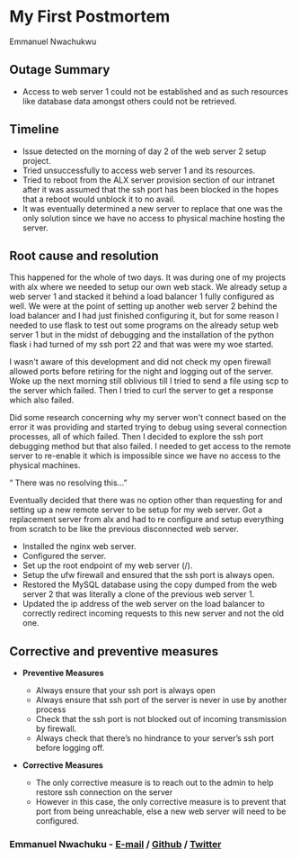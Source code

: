 # My First Postmortem
Emmanuel Nwachukwu

## Outage Summary
- Access to web server 1 could not be established and as such resources like database data amongst others could not be retrieved. 

## Timeline
- Issue detected on the morning of day 2 of the web server 2 setup project.
- Tried unsuccessfully to access web server 1 and its resources.
- Tried to reboot from the ALX server provision section of our intranet after it was assumed that the ssh port has been blocked in the hopes that a reboot would unblock it to no avail.
- It was eventually determined a new server to replace that one was the only solution since we have no access to physical machine hosting the server. 

## Root cause and resolution
This happened for the whole of two days. It was during one of my projects with alx where we needed to setup our own web stack. We already setup a web server 1 and stacked it behind a load balancer 1 fully configured as well. We were at the point of setting up another web server 2 behind the load balancer and I had just finished configuring it, but for some reason I needed to use flask to test out some programs on the already setup web server 1 but in the midst of debugging and the installation of the python flask i had turned of my ssh port 22 and that was were my woe started.

I wasn't aware of this development and did not check my open firewall allowed ports before retiring for the night and logging out of the server. Woke up the next morning still oblivious till I tried to send a file using scp to the server which failed. Then I tried to curl the server to get a response which also failed.

Did some research concerning why my server won't connect based on the error it was providing and started trying to debug using several connection processes, all of which failed. Then I decided to explore the ssh port debugging method but that also failed. I needed to get access to the remote server to re-enable it which is impossible since we have no access to the physical machines.

“ There was no resolving this…”

Eventually decided that there was no option other than requesting for and setting up a new remote server to be setup for my web server.
Got a replacement server from alx and had to re configure and setup everything from scratch to be like the previous disconnected web server.
- Installed the nginx web server.
- Configured the server.
- Set up the root endpoint of my web server (/).
- Setup the ufw firewall and ensured that the ssh port is always open.
- Restored the MySQL database using the copy dumped from the web server 2 that was literally a clone of the previous web server 1.
- Updated the ip address of the web server on the load balancer to correctly redirect incoming requests to this new server and not the old one.

## Corrective and preventive measures
- **Preventive Measures**
	- Always ensure that your ssh port is always open
	- Always ensure that ssh port of the server is never in use by another process
	- Check that the ssh port is not blocked out of incoming transmission by firewall.
	- Always check that there’s no hindrance to your server’s ssh port before logging off.

- **Corrective Measures**
	- The only corrective measure is to reach out to the admin to help restore ssh connection on the server
	- However in this case, the only corrective measure is to prevent that port from being unreachable, else a new web server will need to be configured. 


### Emmanuel Nwachuku - [E-mail](emmax0121@gmail.com) / [Github](https://github.com/emmanex0121) / [Twitter](https://twitter.com/PHXKHEED)
